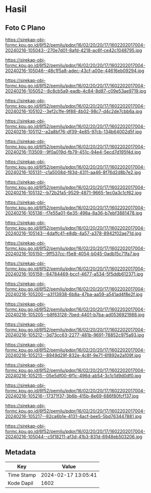 # Hasil

## Foto C Plano

https://sirekap-obj-formc.kpu.go.id/6f52/pemilu/pdpr/16/02/20/20/17/1602202017004-20240216-105043--270e7d01-8afd-4218-ac6f-ce42c1048795.jpg

https://sirekap-obj-formc.kpu.go.id/6f52/pemilu/pdpr/16/02/20/20/17/1602202017004-20240216-105046--48c1f5a8-adec-43cf-a00e-44616eb09294.jpg

https://sirekap-obj-formc.kpu.go.id/6f52/pemilu/pdpr/16/02/20/20/17/1602202017004-20240216-105052--8c8cb5a9-eadb-4c84-8d87-c09e53ae9719.jpg

https://sirekap-obj-formc.kpu.go.id/6f52/pemilu/pdpr/16/02/20/20/17/1602202017004-20240216-105102--3ef2c1fe-9f88-4b02-98c7-d4c2de7cbb6a.jpg

https://sirekap-obj-formc.kpu.go.id/6f52/pemilu/pdpr/16/02/20/20/17/1602202017004-20240216-105112--a2a8bf76-df39-4e85-97cb-134b64002d5f.jpg

https://sirekap-obj-formc.kpu.go.id/6f52/pemilu/pdpr/16/02/20/20/17/1602202017004-20240216-113509--9f0a019d-fb79-451c-94e4-5ecd7d195f4d.jpg

https://sirekap-obj-formc.kpu.go.id/6f52/pemilu/pdpr/16/02/20/20/17/1602202017004-20240216-105131--c1a5008d-f83d-4311-aa46-8f76d2d8b7e2.jpg

https://sirekap-obj-formc.kpu.go.id/6f52/pemilu/pdpr/16/02/20/20/17/1602202017004-20240216-105132--b72b2fa5-9529-4871-9665-1ec0a3c1cf62.jpg

https://sirekap-obj-formc.kpu.go.id/6f52/pemilu/pdpr/16/02/20/20/17/1602202017004-20240216-105136--f7e55a01-6e35-498a-8a36-b7ebf3881478.jpg

https://sirekap-obj-formc.kpu.go.id/6f52/pemilu/pdpr/16/02/20/20/17/1602202017004-20240216-105143--4daffc41-e8db-4a57-a378-8942f02ae71d.jpg

https://sirekap-obj-formc.kpu.go.id/6f52/pemilu/pdpr/16/02/20/20/17/1602202017004-20240216-105150--9ff537cc-f5e8-4054-b045-0adb15c71fa7.jpg

https://sirekap-obj-formc.kpu.go.id/6f52/pemilu/pdpr/16/02/20/20/17/1602202017004-20240216-105159--84784469-bccf-4677-a534-5f5ddb612371.jpg

https://sirekap-obj-formc.kpu.go.id/6f52/pemilu/pdpr/16/02/20/20/17/1602202017004-20240216-105200--a3113938-6b8a-47ba-aa59-a541ad4f8e2f.jpg

https://sirekap-obj-formc.kpu.go.id/6f52/pemilu/pdpr/16/02/20/20/17/1602202017004-20240216-105205--b8f63128-7bed-4401-b7ba-ad0536921988.jpg

https://sirekap-obj-formc.kpu.go.id/6f52/pemilu/pdpr/16/02/20/20/17/1602202017004-20240216-105212--3d73cc63-2277-481b-9691-78852c975a93.jpg

https://sirekap-obj-formc.kpu.go.id/6f52/pemilu/pdpr/16/02/20/20/17/1602202017004-20240216-105213--8949d29f-832e-4c8f-9e71-6f892e2a109f.jpg

https://sirekap-obj-formc.kpu.go.id/6f52/pemilu/pdpr/16/02/20/20/17/1602202017004-20240216-105215--05e5df00-6f1c-496d-ab54-3c1c1d9d0df0.jpg

https://sirekap-obj-formc.kpu.go.id/6f52/pemilu/pdpr/16/02/20/20/17/1602202017004-20240216-105216--17371f37-3b6b-415b-8e69-686f80fcf137.jpg

https://sirekap-obj-formc.kpu.go.id/6f52/pemilu/pdpr/16/02/20/20/17/1602202017004-20240216-105217--82ca6b1e-4131-4acf-bee5-5bd763447881.jpg

https://sirekap-obj-formc.kpu.go.id/6f52/pemilu/pdpr/16/02/20/20/17/1602202017004-20240216-105044--c5f18211-af3d-41b3-831d-6948eb503206.jpg


## Metadata

| Key        | Value               |
| ---------- | ------------------- |
| Time Stamp | 2024-02-17 13:05:41 |
| Kode Dapil | 1602                |



